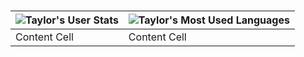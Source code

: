 # 
| ![Taylor's User Stats](https://github-readme-stats.vercel.app/api?username=taylorrodriguez&show_icons=true&theme=gruvbox)  | ![Taylor's Most Used Languages](https://github-readme-stats.vercel.app/api/top-langs/?username=taylorrodriguez&layout=compact&title_color=FFF&text_color=FFF&bg_color=696969) |
| ------------- | ------------- |
| Content Cell  | Content Cell  |